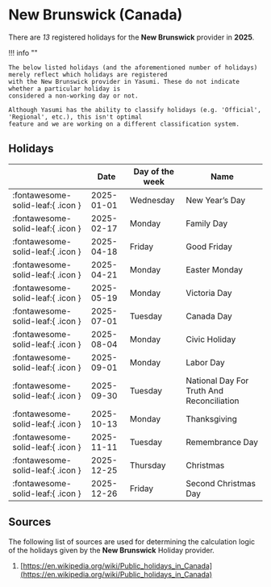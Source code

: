 # New Brunswick (Canada)

There are _13_ registered holidays for the **New Brunswick** provider in **2025**.

!!! info ""

    The below listed holidays (and the aforementioned number of holidays) merely reflect which holidays are registered
    with the New Brunswick provider in Yasumi. These do not indicate whether a particular holiday is
    considered a non-working day or not.

    Although Yasumi has the ability to classify holidays (e.g. 'Official', 'Regional', etc.), this isn't optimal
    feature and we are working on a different classification system.

## Holidays

|     | Date | Day of the week | Name |
| --- | ---- | --------------- | ---- |
| :fontawesome-solid-leaf:{ .icon } | 2025-01-01 | Wednesday | New Year’s Day |
| :fontawesome-solid-leaf:{ .icon } | 2025-02-17 | Monday | Family Day |
| :fontawesome-solid-leaf:{ .icon } | 2025-04-18 | Friday | Good Friday |
| :fontawesome-solid-leaf:{ .icon } | 2025-04-21 | Monday | Easter Monday |
| :fontawesome-solid-leaf:{ .icon } | 2025-05-19 | Monday | Victoria Day |
| :fontawesome-solid-leaf:{ .icon } | 2025-07-01 | Tuesday | Canada Day |
| :fontawesome-solid-leaf:{ .icon } | 2025-08-04 | Monday | Civic Holiday |
| :fontawesome-solid-leaf:{ .icon } | 2025-09-01 | Monday | Labor Day |
| :fontawesome-solid-leaf:{ .icon } | 2025-09-30 | Tuesday | National Day For Truth And Reconciliation |
| :fontawesome-solid-leaf:{ .icon } | 2025-10-13 | Monday | Thanksgiving |
| :fontawesome-solid-leaf:{ .icon } | 2025-11-11 | Tuesday | Remembrance Day |
| :fontawesome-solid-leaf:{ .icon } | 2025-12-25 | Thursday | Christmas |
| :fontawesome-solid-leaf:{ .icon } | 2025-12-26 | Friday | Second Christmas Day |

## Sources

The following list of sources are used for determining the calculation logic of
the holidays given by the **New Brunswick** Holiday provider.

1. [https://en.wikipedia.org/wiki/Public_holidays_in_Canada](https://en.wikipedia.org/wiki/Public_holidays_in_Canada)
